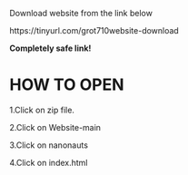<p>Download website from the link below</p>
https://tinyurl.com/grot710website-download
<p><b>Completely safe link!</b></p>

<h1>HOW TO OPEN</h1>

1.Click on zip file.

2.Click on Website-main

3.Click on nanonauts

4.Click on index.html
